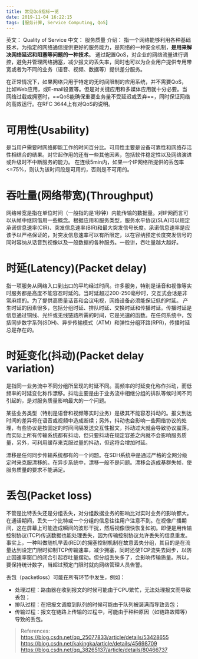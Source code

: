 ```yaml
---
title: 常见QoS指标一览
date: 2019-11-04 16:22:15
tags: [服务计算, Service Computing, QoS]
---
```


英文： Quality of Service 
中文： 服务质量 
介绍： 指一个网络能够利用各种基础技术，为指定的网络通信提供更好的服务能力，是网络的一种安全机制，**是用来解决网络延迟和阻塞等问题的一种技术**。 通过配置QoS，对企业的网络流量进行调控，避免并管理网络拥塞，减少报文的丢失率，同时也可以为企业用户提供专用带宽或者为不同的业务（语音、视频、数据等）提供差分服务。

在正常情况下，如果网络只用于特定的无时间限制的应用系统，并不需要QoS，比如Web应用，或E-mail设置等。但是对关键应用和多媒体应用就十分必要。当网络过载或拥塞时，==QoS能确保重要业务量不受延迟或丢弃==，同时保证网络的高效运行。在RFC 3644上有对QoS的说明。

# 可用性(Usability)

是当用户需要时网络即能工作的时间百分比。可用性主要是设备可靠性和网络存活性相结合的结果。对它起作用的还有一些其他因素，包括软件稳定性以及网络演进或升级时不中断服务的能力。 在连续5min内，如果一个IP网络所提供的丢包率<=75%，则认为该时间段是可用的，否则是不可用的。

# 吞吐量(网络带宽)(Throughput)

网络带宽是指在单位时间（一般指的是1秒钟）内能传输的数据量。对IP网而言可以从帧中继网借用一些概念。根据应用和服务类型，服务水平协议(SLA)可以规定承诺信息速率(CIR)、突发信息速率(BIR)和最大突发信号长度。承诺信息速率是应该予以严格保证的，对突发信息速率可以有所限定，以在容纳预定长度突发信号的同时容纳从话音到视像以及一般数据的各种服务。一般讲，吞吐量越大越好。

# 时延(Latency)(Packet delay)

指一项服务从网络入口到出口的平均经过时间。许多服务，特别是话音和视像等实时服务都是高度不能容忍时延的。当时延超过200-250毫秒时，交互式会话是非常麻烦的。为了提供高质量话音和会议电视，网络设备必须能保证低的时延。
产生时延的因素很多，包括分组时延、排队时延、交换时延和传播时延。传播时延是信息通过铜线、光纤或无线链路所需的时间，它是光速的函数。在任何系统中，包括同步数字系列(SDH)、异步传输模式（ATM）和弹性分组环路(RPR)，传播时延总是存在的。

# 时延变化(抖动)(Packet delay variation)

是指同一业务流中不同分组所呈现的时延不同。高频率的时延变化称作抖动，而低频率的时延变化称作漂移。抖动主要是由于业务流中相继分组的排队等候时间不同引起的，是对服务质量影响最大的一个问题。

​某些业务类型（特别是语音和视频等实时业务）是极其不能容忍抖动的。报文到达时间的差异将在语音或视频中造成断续；另外，抖动也会影响一些网络协议的处理，有些协议是按固定的时间间隔发送交互性报文，抖动过大就会导致协议震荡，而实际上所有传输系统都有抖动，但只要抖动在规定容差之内就不会影响服务质量，另外，可利用缓存来克服过量的抖动，但这将会增加时延。

漂移是任何同步传输系统都有的一个问题。在SDH系统中是通过严格的全网分级定时来克服漂移的。在异步系统中，漂移一般不是问题。漂移会造成基群失帧，使服务质量的要求不能满足。

# 丢包(Packet loss)

不管是比特丢失还是分组丢失，对分组数据业务的影响比对实时业务的影响都大。在通话期间，丢失一个比特或一个分组的信息往往用户注意不到。在视像广播期间，这在屏幕上可能造成瞬间的波形干扰，然后视像很快恢复如初。即便是用传输控制协议(TCP)传送数据也能处理丢失，因为传输控制协议允许丢失的信息重发。事实上，一种叫做随机早丢(RED)的拥塞控制机制在故意丢失分组，其目的是在流量达到设定门限时抑制TCP传输速率，减少拥塞，同时还使TCP流失去同步，以防止因速率窗口的闭合引起吞吐量摆动。但分组丢失多了，会影响传输质量。所以，要保持统计数字，当超过预定门限时就向网络管理人员告警。

丢包（packetloss）可能在所有环节中发生，例如：

- 处理过程：路由器在收到报文的时候可能由于CPU繁忙，无法处理报文而导致丢包；
- 排队过程：在把报文调度到队列的时候可能由于队列被装满而导致丢包；
- 传输过程：报文在链路上传输的过程中，可能由于种种原因（如链路故障等）导致的丢包。

> References:
> https://blog.csdn.net/qq_25077833/article/details/53428655
> https://blog.csdn.net/kakingka/article/details/45698709
> https://blog.csdn.net/qq_38265137/article/details/80466737

